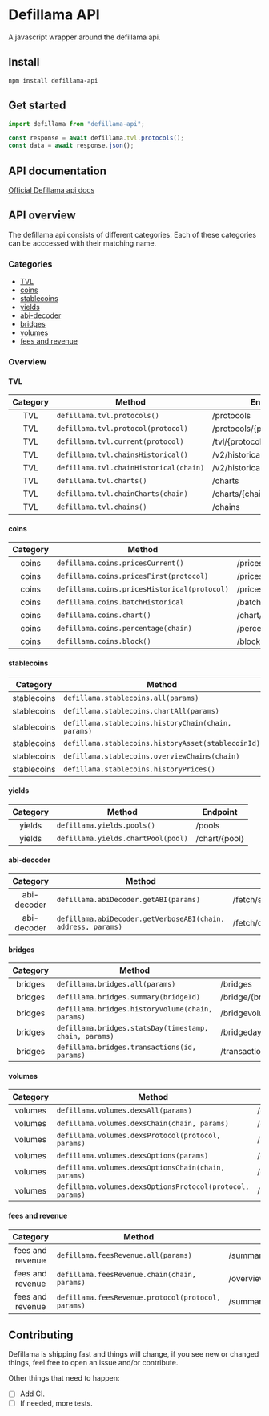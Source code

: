 # Defillama API

A javascript wrapper around the defillama api.

## Install

```
npm install defillama-api

```

## Get started

```javascript
import defillama from "defillama-api";

const response = await defillama.tvl.protocols();
const data = await response.json();
```

## API documentation

[Official Defillama api docs](https://defillama.com/docs/api)

## API overview

The defillama api consists of different categories. Each of these categories can be acccessed with their matching name.

### Categories

- [TVL](#tvl)
- [coins](#coins)
- [stablecoins](stablecoins)
- [yields](#yields)
- [abi-decoder](#abi-decoder)
- [bridges](#bridges)
- [volumes](#volumes)
- [fees and revenue](#fees-and-revenue)

### Overview

#### TVL

| Category   |      Method      |  Endpoint |
|:----------:|-----------------|-----------|
|TVL         |`defillama.tvl.protocols()` | /protocols |
|TVL         |`defillama.tvl.protocol(protocol)` | /protocols/{protocol} |
|TVL         |`defillama.tvl.current(protocol)` | /tvl/{protocol} |
|TVL         |`defillama.tvl.chainsHistorical()` | /v2/historicalChainTvl |
|TVL         |`defillama.tvl.chainHistorical(chain)` | /v2/historicalChainTvl/{chain} |
|TVL         |`defillama.tvl.charts()` | /charts |
|TVL         |`defillama.tvl.chainCharts(chain)` | /charts/{chain} |
|TVL         |`defillama.tvl.chains()` | /chains |

#### coins

| Category   |      Method      |  Endpoint |
|:----------:|-----------------|-----------|
|coins         |`defillama.coins.pricesCurrent()` | /prices/current/{coins} |
|coins         |`defillama.coins.pricesFirst(protocol)` | /prices/first/{coins} |
|coins         |`defillama.coins.pricesHistorical(protocol)` | /prices/historical/{timestamp}/{coins}|
|coins         |`defillama.coins.batchHistorical` | /batchHistorical |
|coins         |`defillama.coins.chart()` | /chart/{coins} |
|coins         |`defillama.coins.percentage(chain)` | /percentage/{coins} |
|coins         |`defillama.coins.block()` | /block/{chain}{timestamp} |

#### stablecoins

| Category   |      Method      |  Endpoint |
|:----------:|-----------------|-----------|
|stablecoins         |`defillama.stablecoins.all(params)` | /stablecoins |
|stablecoins         |`defillama.stablecoins.chartAll(params)` | /stablecoincharts/all |
|stablecoins         |`defillama.stablecoins.historyChain(chain, params)` | /stablecoincharts/{chain} |
|stablecoins         |`defillama.stablecoins.historyAsset(stablecoinId)` | /stablecoin/{stablecoinId} |
|stablecoins         |`defillama.stablecoins.overviewChains(chain)` | /stablecoinchains |
|stablecoins         |`defillama.stablecoins.historyPrices()` | /stablecoinprices |

#### yields

| Category   |      Method      |  Endpoint |
|:----------:|-----------------|-----------|
|yields         |`defillama.yields.pools()` | /pools |
|yields         |`defillama.yields.chartPool(pool)` | /chart/{pool}|

#### abi-decoder

| Category   |      Method      |  Endpoint |
|:----------:|-----------------|-----------|
|abi-decoder         |`defillama.abiDecoder.getABI(params)` | /fetch/signature|
|abi-decoder          |`defillama.abiDecoder.getVerboseABI(chain, address, params)` | /fetch/contract/{chain}/{address}|

#### bridges

| Category   |      Method      |  Endpoint |
|:----------:|-----------------|-----------|
|bridges        |`defillama.bridges.all(params)` | /bridges|
|bridges        |`defillama.bridges.summary(bridgeId)` |  /bridge/{bridgeId}|
|bridges        |`defillama.bridges.historyVolume(chain, params)` | /bridgevolume/{chain}|
|bridges        |`defillama.bridges.statsDay(timestamp, chain, params)` | /bridgedaystats/{timestamp}/{chain}|
|bridges        |`defillama.bridges.transactions(id, params)` |  /transactions/{id}|

#### volumes

| Category   |      Method      |  Endpoint |
|:----------:|-----------------|-----------|
|volumes        |`defillama.volumes.dexsAll(params)` |  /overview/dexs|
|volumes        |`defillama.volumes.dexsChain(chain, params)` |  /overview/dexs/{chain}|
|volumes        |`defillama.volumes.dexsProtocol(protocol, params)` |  /summary/dexs/{protocol}|
|volumes        |`defillama.volumes.dexsOptions(params)` |  /overview/options|
|volumes        |`defillama.volumes.dexsOptionsChain(chain, params)` |  /overview/options/{chain}|
|volumes        |`defillama.volumes.dexsOptionsProtocol(protocol, params)` |  /summary/options/{protocol}|

#### fees and revenue    

| Category   |      Method      |  Endpoint |
|:----------:|-----------------|-----------|
|fees and revenue        |`defillama.feesRevenue.all(params)` |  /summary/options/{protocol}|
|fees and revenue        |`defillama.feesRevenue.chain(chain, params)` |  /overview/fees/{chain}|
|fees and revenue        |`defillama.feesRevenue.protocol(protocol, params)` |  /summary/fees/{protocol}|



## Contributing

Defillama is shipping fast and things will change, if you see new or changed things, feel free to open an issue and/or contribute.

Other things that need to happen:

- [ ] Add CI.
- [ ] If needed, more tests.
